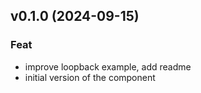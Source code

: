 ## v0.1.0 (2024-09-15)

### Feat

- improve loopback example, add readme
- initial version of the component
